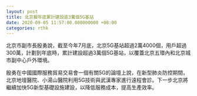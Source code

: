 ```yaml
---
layout: post
title: 北京擬年底累計建設逾3萬個5G基站
date: 2020-09-05 11:57:00.000000000 +08:00
categories: rthk
---
```


北京市副市長殷勇說，截至今年7月底，北京5G基站超過2萬4000個，用戶超過300萬，計劃到年底時，累計建設超過3萬個5G基站，以覆蓋北京五環內和北京城市副中心戶外環境。

殷勇在中國國際服務貿易交易會一個有關5G的論壇上說，在新型肺炎防控期間，北京地壇醫院、小湯山醫院利用5G技術與武漢專家進行遠程會診。下一步北京將繼續加快5G新型基礎設施建設，以降低服務成本，提高生產效率。
